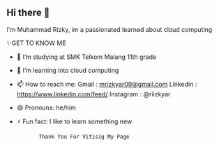 ## Hi there 👋
I'm Muhammad Rizky, im a passionated learned about cloud computing


✨GET TO KNOW ME

- 🔭 I’m studying at SMK Telkom Malang 11th grade
- 🌱 I’m learning into cloud computing
- 📫 How to reach me: 
      Gmail : mrizkyar09@gmail.com
      Linkedin : https://www.linkedin.com/feed/
      Instagram : @riizkyar
- 😄 Pronouns: he/him
- ⚡ Fun fact: I like to learn something new


             Thank You For Vitisig My Page

